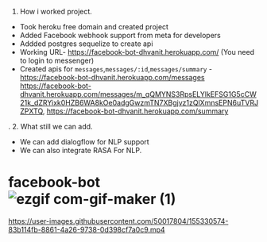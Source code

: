 1. How i worked project.
- Took heroku free domain and created project
- Added Facebook webhook support from meta for developers
- Addded postgres sequelize to create api
- Working URL- https://facebook-bot-dhvanit.herokuapp.com/  (You need to login to messenger)
- Created apis for `messages`,`messages/:id`,`messages/summary`
-https://facebook-bot-dhvanit.herokuapp.com/messages
https://facebook-bot-dhvanit.herokuapp.com/messages/m_qQMYNS3RpsELYlkEFSG1G5cCW21k_dZRYixk0HZB6WA8kOe0adgGwzmTN7XBgjvz1zQlXmnsEPN6uTVRJZPXTQ,
https://facebook-bot-dhvanit.herokuapp.com/summary

.
2. What still we can add.
- We can add dialogflow for NLP support 
- We can also integrate RASA For NLP.

# facebook-bot![ezgif com-gif-maker (1)](https://user-images.githubusercontent.com/50017804/155329131-ae4ab29c-94f5-40d6-a12a-2fabc6dd074c.gif)
https://user-images.githubusercontent.com/50017804/155330574-83b114fb-8861-4a26-9738-0d398cf7a0c9.mp4

